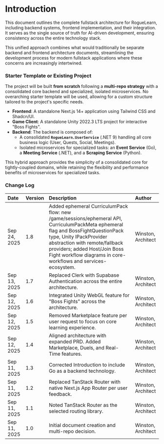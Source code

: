 # **Introduction**

This document outlines the complete fullstack architecture for RogueLearn, including backend systems, frontend implementation, and their integration. It serves as the single source of truth for AI-driven development, ensuring consistency across the entire technology stack.

This unified approach combines what would traditionally be separate backend and frontend architecture documents, streamlining the development process for modern fullstack applications where these concerns are increasingly intertwined.

### **Starter Template or Existing Project**

The project will be built **from scratch** following a **multi-repo strategy** with a consolidated core backend and specialized, isolated microservices. No overarching starter template will be used, allowing for a custom structure tailored to the project's specific needs.

*   **Frontend**: A standalone Next.js 14+ application using Tailwind CSS and Shadcn/UI.
*   **Game Client**: A standalone Unity 2022.3 LTS project for interactive "Boss Fights".
*   **Backend**: The backend is composed of:
    *   A consolidated **`RogueLearn.UserService`** (.NET 9) handling all core business logic (User, Quests, Social, Meetings).
    *   Isolated microservices for specialized tasks: an **Event Service** (Go), a **Meeting Service** (.NET), and a **Scraping Service** (Python).

This hybrid approach provides the simplicity of a consolidated core for tightly-coupled domains, while retaining the flexibility and performance benefits of microservices for specialized tasks.

### **Change Log**

| Date          | Version | Description                                                                    | Author             |
| :------------ | :------ | :----------------------------------------------------------------------------- | :----------------- |
| Sep 24, 2025  | 1.8     | Added ephemeral CurriculumPack flow: new /game/sessions/ephemeral API, CurriculumPackMeta ephemeral flag and BossFightQuestionPack type, Unity IPackProvider abstraction with remote/fallback providers; added Host/Join Boss Fight workflow diagrams in core-workflows and services-ecosystem. | Winston, Architect |
| Sep 13, 2025  | 1.7     | Replaced Clerk with Supabase Authentication across the entire architecture.      | Winston, Architect |
| Sep 12, 2025  | 1.6     | Integrated Unity WebGL feature for "Boss Fights" across the architecture.        | Winston, Architect |
| Sep 12, 2025  | 1.5     | Removed Marketplace feature per user request to focus on core learning experience. | Winston, Architect |
| Sep 12, 2025  | 1.4     | Aligned architecture with expanded PRD. Added Marketplace, Duels, and Real-Time features. | Winston, Architect |
| Sep 11, 2025  | 1.3     | Corrected Introduction to include Go as a backend technology.                  | Winston, Architect |
| Sep 11, 2025  | 1.2     | Replaced TanStack Router with native Next.js App Router per user feedback.     | Winston, Architect |
| Sep 11, 2025  | 1.1     | Noted TanStack Router as the selected routing library.                         | Winston, Architect |
| Sep 11, 2025  | 1.0     | Initial document creation and multi-repo decision.                             | Winston, Architect |